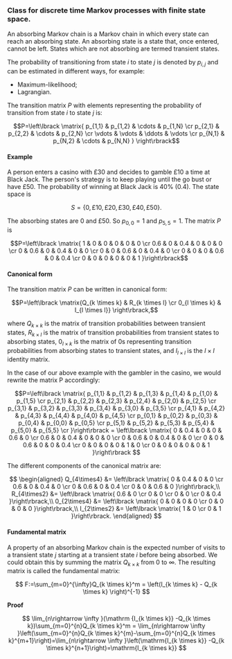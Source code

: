 ### Class for discrete time Markov processes with finite state space.

An absorbing Markov chain is a Markov chain in which every state can reach an absorbing state. An absorbing state is a state that, once entered, cannot be left. States which are not absorbing are termed transient states.

The probability of transitioning from state $i$ to state $j$ is denoted by $p_{i,j}$ and can be estimated in different ways, for example:
- Maximum-likelihood;
- Lagrangian.

The transition matrix $P$ with elements representing the probability of transition from state $i$ to state $j$ is:

$$P=\left\lbrack \matrix{
    p_{1,1} & p_{1,2} & \cdots & p_{1,N} \cr
    p_{2,1} & p_{2,2} & \cdots & p_{2,N} \cr
    \vdots & \vdots & \ddots & \vdots \cr 
    p_{N,1} & p_{N,2} & \cdots & p_{N,N}
} \right\rbrack$$ 

#### Example

A person enters a casino with £30 and decides to gamble £10 a time at Black Jack. The person's strategy is to keep playing until the go bust or have £50. The probability of winning at Black Jack is 40% (0.4). The state space is 

$$S = \lbrace 0, £10, £20, £30, £40, £50 \rbrace.$$

The absorbing states are $0$ and $£50$. So $p_{0,0} = 1$ and $p_{5,5} = 1$. The matrix $P$ is

$$P=\left\lbrack \matrix{
    1 & 0 & 0 & 0 & 0 & 0 \cr
   0.6 & 0 & 0.4 & 0 & 0 & 0 \cr
    0 & 0.6 & 0 & 0.4 & 0 & 0 \cr
    0 & 0 & 0.6 & 0 & 0.4 & 0 \cr
    0 & 0 & 0 & 0.6 & 0 & 0.4 \cr
    0 & 0 & 0 & 0 & 0 & 1 
}\right\rbrack$$  

#### Canonical form

The transition matrix $P$ can be written in canonical form:

$$P=\left\lbrack \matrix{Q_{k \times k} & R_{k \times l} \cr 0_{l \times k} & I_{l \times l}} \right\rbrack,$$

where $Q_{k \times k}$ is the matrix of transition probabilities between transient states, $R_{k \times l}$ is the matrix of transition probabilities from transient states to absorbing states, $0_{l \times k}$ is the matrix of 0s representing transition probabilities from absorbing states to transient states, and $I_{l \times l}$ is the $l \times l$ identity matrix.  

In the case of our above example with the gambler in the casino, we would rewrite the matrix P accordingly:

$$P=\left\lbrack \matrix{
    p_{1,1} & p_{1,2} & p_{1,3} & p_{1,4} & p_{1,0} & p_{1,5} \cr
    p_{2,1} & p_{2,2} & p_{2,3} & p_{2,4} & p_{2,0} & p_{2,5} \cr
    p_{3,1} & p_{3,2} & p_{3,3} & p_{3,4} & p_{3,0} & p_{3,5} \cr
    p_{4,1} & p_{4,2} & p_{4,3} & p_{4,4} & p_{4,0} & p_{4,5} \cr
    p_{0,1} & p_{0,2} & p_{0,3} & p_{0,4} & p_{0,0} & p_{0,5} \cr
    p_{5,1} & p_{5,2} & p_{5,3} & p_{5,4} & p_{5,0} & p_{5,5} \cr
}\right\rbrack
= \left\lbrack \matrix{
    0 & 0.4 & 0 & 0 & 0.6 & 0 \cr
    0.6 & 0 & 0.4 & 0 & 0 & 0 \cr
    0 & 0.6 & 0 & 0.4 & 0 & 0 \cr
    0 & 0 & 0.6 & 0 & 0 & 0.4 \cr
    0 & 0 & 0 & 0 & 1 & 0 \cr
    0 & 0 & 0 & 0 & 0 & 1 
}\right\rbrack
 $$

The different components of the canonical matrix are:

$$
\begin{aligned}
Q_{4\times4} &= \left\lbrack \matrix{
    0 & 0.4 & 0 & 0 \cr
    0.6 & 0 & 0.4 & 0 \cr
    0 & 0.6 & 0 & 0.4 \cr
    0 & 0 & 0.6 & 0
}\right\rbrack,\\
R_{4\times2} &= \left\lbrack \matrix{
    0.6 & 0 \cr
    0 & 0 \cr
    0 & 0 \cr
    0 & 0.4
}\right\rbrack,\\
0_{2\times4} &= \left\lbrack \matrix{
    0 & 0 & 0 & 0 \cr
    0 & 0 & 0 & 0
}\right\rbrack,\\
I_{2\times2} &= \left\lbrack \matrix{
    1 & 0 \cr
    0 & 1
}\right\rbrack.
\end{aligned}
$$

#### Fundamental matrix

A property of an absorbing Markov chain is the expected number of visits to a transient state $j$ starting at a transient state $i$ before being absorbed. We could obtain this by summing the matrix $Q_{k \times k}$ from $0$ to $\infty$. The resulting matrix is called the fundamental matrix:

$$
F:=\sum_{m=0}^{\infty}Q_{k \times k}^m = \left(I_{k \times k} - Q_{k \times k} \right)^{-1} 
$$  

**Proof**

$$
\lim_{n\rightarrow \infty }(\mathrm {I_{k \times k}} -Q_{k \times k})\sum_{m=0}^{n}Q_{k \times k}^m = \lim_{n\rightarrow \infty }\left(\sum_{m=0}^{n}Q_{k \times k}^{m}-\sum_{m=0}^{n}Q_{k \times k}^{m+1}\right)=\lim_{n\rightarrow \infty }\left(\mathrm{I_{k \times k}} -Q_{k \times k}^{n+1}\right)=\mathrm{I_{k \times k}}
$$
